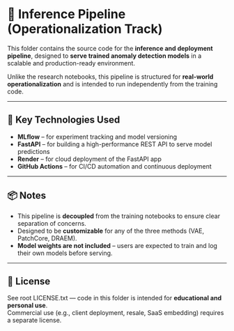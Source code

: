 # 🧪 Inference Pipeline (Operationalization Track)

This folder contains the source code for the **inference and deployment pipeline**, designed to **serve trained anomaly detection models** in a scalable and production-ready environment.

Unlike the research notebooks, this pipeline is structured for **real-world operationalization** and is intended to run independently from the training code.

---

## 🚀 Key Technologies Used

- **MLflow** – for experiment tracking and model versioning  
- **FastAPI** – for building a high-performance REST API to serve model predictions  
- **Render** – for cloud deployment of the FastAPI app  
- **GitHub Actions** – for CI/CD automation and continuous deployment

---

## 📦 Notes

- This pipeline is **decoupled** from the training notebooks to ensure clear separation of concerns.
- Designed to be **customizable** for any of the three methods (VAE, PatchCore, DRAEM).
- **Model weights are not included** – users are expected to train and log their own models before serving.

---

## 📄 License

See root LICENSE.txt — code in this folder is intended for **educational and personal use**.  
Commercial use (e.g., client deployment, resale, SaaS embedding) requires a separate license.

